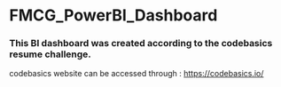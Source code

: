# FMCG_PowerBI_Dashboard

### This BI dashboard was created according to the codebasics resume challenge.

codebasics website can be accessed through : https://codebasics.io/


